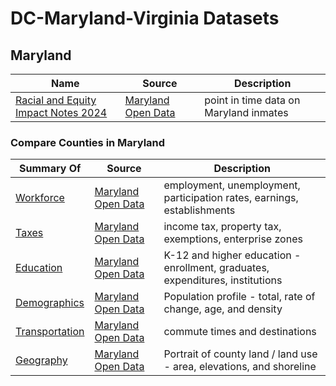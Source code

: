 # DC-Maryland-Virginia Datasets

## Maryland

|  Name  |  Source  |  Description  |
|--------|----------|---------------|
|  [Racial and Equity Impact Notes 2024](Racial_and_Equity_Impact_Notes_2024.csv)  |  [Maryland Open Data](https://opendata.maryland.gov/Demographic/Racial-and-Equity-Impact-Notes-2024/wtkm-87ja/about_data)  |  point in time data on Maryland inmates  |

### Compare Counties in Maryland

|  Summary Of  |  Source  |  Description  |
|--------|----------|---------------|
|  [Workforce](compare_counties/Choose_Maryland___Compare_Counties_Workforce.csv)  |  [Maryland Open Data](https://opendata.maryland.gov/Business-and-Economy/Choose-Maryland-Compare-Counties-Workforce/q7q7-usgm/about_data)  |  employment, unemployment, participation rates, earnings, establishments  |
|  [Taxes](compare_counties/Choose_Maryland___Compare_Counties_Taxes.csv)  |  [Maryland Open Data](https://opendata.maryland.gov/Business-and-Economy/Choose-Maryland-Compare-Counties-Taxes/9rx9-sduc/about_data)  |  income tax, property tax, exemptions, enterprise zones  |
|  [Education](compare_counties/Choose_Maryland___Compare_Counties_Education.csv)  |  [Maryland Open Data](https://opendata.maryland.gov/Education/Choose-Maryland-Compare-Counties-Education/63pe-mygy/about_data)  |  K-12 and higher education - enrollment, graduates, expenditures, institutions  |
|  [Demographics](compare_counties/Choose_Maryland___Compare_Counties_Demographics.csv)  |[Maryland Open Data](https://opendata.maryland.gov/Demographic/Choose-Maryland-Compare-Counties-Demographics/pa7d-u6hs/about_data)  |  Population profile - total, rate of change, age, and density  |
|  [Transportation](compare_counties/Choose_Maryland___Compare_Counties_Transportation.csv)  |  [Maryland Open Data](https://opendata.maryland.gov/Transportation/Choose-Maryland-Compare-Counties-Transportation/ief7-i74z/about_data)  |  commute times and destinations  |
|  [Geography](compare_counties/Choose_Maryland___Compare_Counties_Geography.csv)  |  [Maryland Open Data](https://opendata.maryland.gov/Energy-and-Environment/Choose-Maryland-Compare-Counties-Geography/mfac-nzpe/about_data)  |  Portrait of county land / land use - area, elevations, and shoreline  |
